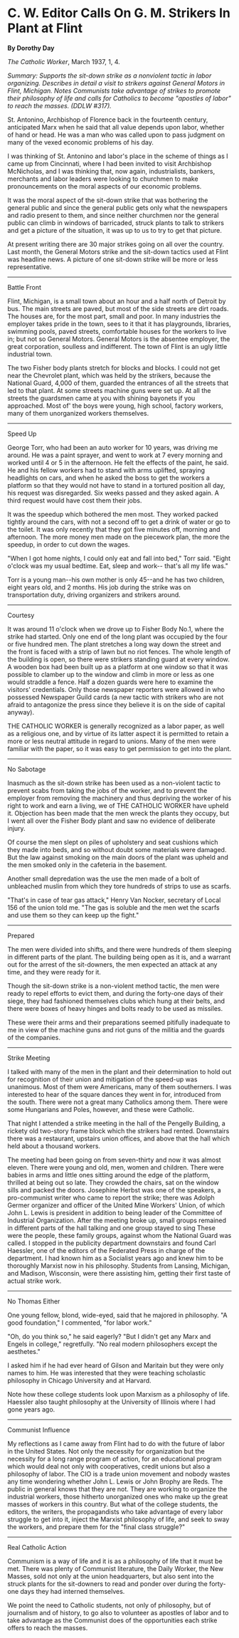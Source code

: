 C. W. Editor Calls On G. M. Strikers In Plant at Flint
======================================================

**By Dorothy Day**

*The Catholic Worker*, March 1937, 1, 4.

*Summary: Supports the sit-down strike as a nonviolent tactic in labor
organizing. Describes in detail a visit to strikers against General
Motors in Flint, Michigan. Notes Communists take advantage of strikes to
promote their philosophy of life and calls for Catholics to become
"apostles of labor" to reach the masses. (DDLW \#317).*

St. Antonino, Archbishop of Florence back in the fourteenth century,
anticipated Marx when he said that all value depends upon labor, whether
of hand or head. He was a man who was called upon to pass judgment on
many of the vexed economic problems of his day.

I was thinking of St. Antonino and labor's place in the scheme of things
as I came up from Cincinnati, where I had been invited to visit
Archbishop McNicholas, and I was thinking that, now again,
industrialists, bankers, merchants and labor leaders were looking to
churchmen to make pronouncements on the moral aspects of our economic
problems.

It was the moral aspect of the sit-down strike that was bothering the
general public and since the general public gets only what the
newspapers and radio present to them, and since neither churchmen nor
the general public can climb in windows of barricaded, struck plants to
talk to strikers and get a picture of the situation, it was up to us to
try to get that picture.

At present writing there are 30 major strikes going on all over the
country. Last month, the General Motors strike and the sit-down tactics
used at Flint was headline news. A picture of one sit-down strike will
be more or less representative.

****

Battle Front

Flint, Michigan, is a small town about an hour and a half north of
Detroit by bus. The main streets are paved, but most of the side streets
are dirt roads. The houses are, for the most part, small and poor. In
many industries the employer takes pride in the town, sees to it that it
has playgrounds, libraries, swimming pools, paved streets, comfortable
houses for the workers to live in; but not so General Motors. General
Motors is the absentee employer, the great corporation, soulless and
indifferent. The town of Flint is an ugly little industrial town.

The two Fisher body plants stretch for blocks and blocks. I could not
get near the Chevrolet plant, which was held by the strikers, because
the National Guard, 4,000 of them, guarded the entrances of all the
streets that led to that plant. At some streets machine guns were set
up. At all the streets the guardsmen came at you with shining bayonets
if you approached. Most of' the boys were young, high school, factory
workers, many of them unorganized workers themselves.

****

Speed Up

George Torr, who had been an auto worker for 10 years, was driving me
around. He was a paint sprayer, and went to work at 7 every morning and
worked until 4 or 5 in the afternoon. He felt the effects of the paint,
he said. He and his fellow workers had to stand with arms uplifted,
spraying headlights on cars, and when he asked the boss to get the
workers a platform so that they would not have to stand in a tortured
position all day, his request was disregarded. Six weeks passed and they
asked again. A third request would have cost them their jobs.

It was the speedup which bothered the men most. They worked packed
tightly around the cars, with not a second off to get a drink of water
or go to the toilet. It was only recently that they got five minutes
off, morning and afternoon. The more money men made on the piecework
plan, the more the speedup, in order to cut down the wages.

"When I got home nights, I could only eat and fall into bed," Torr said.
"Eight o'clock was my usual bedtime. Eat, sleep and work-- that's all my
life was."

Torr is a young man--his own mother is only 45--and he has two children,
eight years old, and 2 months. His job during the strike was on
transportation duty, driving organizers and strikers around.

****

Courtesy

It was around 11 o'clock when we drove up to Fisher Body No.1, where the
strike had started. Only one end of the long plant was occupied by the
four or five hundred men. The plant stretches a long way down the street
and the front is faced with a strip of lawn but no riot fences. The
whole length of the building is open, so there were strikers standing
guard at every window. A wooden box had been built up as a platform at
one window so that it was possible to clamber up to the window and climb
in more or less as one would straddle a fence. Half a dozen guards were
here to examine the visitors' credentials. Only those newspaper
reporters were allowed in who possessed Newspaper Guild cards (a new
tactic with strikers who are not afraid to antagonize the press since
they believe it is on the side of capital anyway).

THE CATHOLIC WORKER is generally recognized as a labor paper, as well as
a religious one, and by virtue of its latter aspect it is permitted to
retain a more or less neutral attitude in regard to unions. Many of the
men were familiar with the paper, so it was easy to get permission to
get into the plant.

****

No Sabotage

Inasmuch as the sit-down strike has been used as a non-violent tactic to
prevent scabs from taking the jobs of the worker, and to prevent the
employer from removing the machinery and thus depriving the worker of
his right to work and earn a living, we of THE CATHOLIC WORKER have
upheld it. Objection has been made that the men wreck the plants they
occupy, but I went all over the Fisher Body plant and saw no evidence of
deliberate injury.

Of course the men slept on piles of upholstery and seat cushions which
they made into beds, and so without doubt some materials were damaged.
But the law against smoking on the main doors of the plant was upheld
and the men smoked only in the cafeteria in the basement.

Another small depredation was the use the men made of a bolt of
unbleached muslin from which they tore hundreds of strips to use as
scarfs.

"That's in case of tear gas attack," Henry Van Nocker, secretary of
Local 156 of the union told me. "The gas is soluble and the men wet the
scarfs and use them so they can keep up the fight."

****

Prepared

The men were divided into shifts, and there were hundreds of them
sleeping in different parts of the plant. The building being open as it
is, and a warrant out for the arrest of the sit-downers, the men
expected an attack at any time, and they were ready for it.

Though the sit-down strike is a non-violent method tactic, the men were
ready to repel efforts to evict them, and during the forty-one days of
their siege, they had fashioned themselves clubs which hung at their
belts, and there were boxes of heavy hinges and bolts ready to be used
as missiles.

These were their arms and their preparations seemed pitifully inadequate
to me in view of the machine guns and riot guns of the militia and the
guards of the companies.

****

Strike Meeting

I talked with many of the men in the plant and their determination to
hold out for recognition of their union and mitigation of the speed-up
was unanimous. Most of them were Americans, many of them southerners. I
was interested to hear of the square dances they went in for, introduced
from the south. There were not a great many Catholics among them. There
were some Hungarians and Poles, however, and these were Catholic.

That night I attended a strike meeting in the hall of the Pengelly
Building, a rickety old two-story frame block which the strikers had
rented. Downstairs there was a restaurant, upstairs union offices, and
above that the hall which held about a thousand workers.

The meeting had been going on from seven-thirty and now it was almost
eleven. There were young and old, men, women and children. There were
babies in arms and little ones sitting around the edge of the platform,
thrilled at being out so late. They crowded the chairs, sat on the
window sills and packed the doors. Josephine Herbst was one of the
speakers, a pro-communist writer who came to report the strike; there
was Adolph Germer organizer and officer of the United Mine Workers'
Union, of which John L. Lewis is president in addition to being leader
of the Committee of Industrial Organization. After the meeting broke up,
small groups remained in different parts of the hall talking and one
group stayed to sing These were the people, these family groups, against
whom the National Guard was called. I stopped in the publicity
department downstairs and found Carl Haessler, one of the editors of the
Federated Press in charge of the department. I had known him as a
Socialist years ago and knew him to be thoroughly Marxist now in his
philosophy. Students from Lansing, Michigan, and Madison, Wisconsin,
were there assisting him, getting their first taste of actual strike
work.

****

No Thomas Either

One young fellow, blond, wide-eyed, said that he majored in philosophy.
"A good foundation," I commented, "for labor work."

"Oh, do you think so," he said eagerly? "But I didn't get any Marx and
Engels in college," regretfully. "No real modern philosophers except the
aesthetes."

I asked him if he had ever heard of Gilson and Maritain but they were
only names to him. He was interested that they were teaching scholastic
philosophy in Chicago University and at Harvard.

Note how these college students look upon Marxism as a philosophy of
life. Haessler also taught philosophy at the University of Illinois
where I had gone years ago.

****

Communist Influence

My reflections as I came away from Flint had to do with the future of
labor in the United States. Not only the necessity for organization but
the necessity for a long range program of action, for an educational
program which would deal not only with cooperatives, credit unions but
also a philosophy of labor. The CIO is a trade union movement and nobody
wastes any time wondering whether John L. Lewis or John Brophy are Reds.
The public in general knows that they are not. They are working to
organize the industrial workers, those hitherto unorganized ones who
make up the great masses of workers in this country. But what of the
college students, the editors, the writers, the propagandists who take
advantage of every labor struggle to get into it, inject the Marxist
philosophy of life, and seek to sway the workers, and prepare them for
the "final class struggle?"

****

Real Catholic Action

Communism is a way of life and it is as a philosophy of life that it
must be met. There was plenty of Communist literature, the Daily Worker,
the New Masses, sold not only at the union headquarters, but also sent
into the struck plants for the sit-downers to read and ponder over
during the forty-one days they had interned themselves.

We point the need to Catholic students, not only of philosophy, but of
journalism and of history, to go also to volunteer as apostles of labor
and to take advantage as the Communist does of the opportunities each
strike offers to reach the masses.
